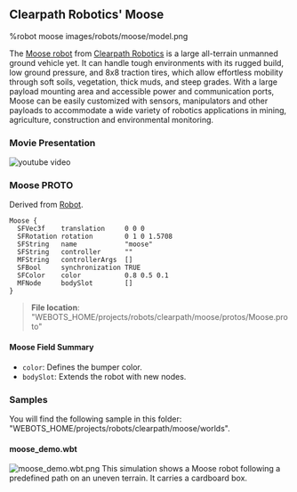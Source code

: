 ## Clearpath Robotics' Moose

%robot moose images/robots/moose/model.png

The [Moose robot](https://www.clearpathrobotics.com/moose-ugv/) from [Clearpath Robotics](https://www.clearpathrobotics.com) is a large all-terrain unmanned ground vehicle yet.
It can handle tough environments with its rugged build, low ground pressure, and 8x8 traction tires, which allow effortless mobility through soft soils, vegetation, thick muds, and steep grades.
With a large payload mounting area and accessible power and communication ports, Moose can be easily customized with sensors, manipulators and other payloads to accommodate a wide variety of robotics applications in mining, agriculture, construction and environmental monitoring.

### Movie Presentation

![youtube video](https://www.youtube.com/watch?v=joPAnZcOouc)

### Moose PROTO

Derived from [Robot](../reference/robot.md).

```
Moose {
  SFVec3f    translation     0 0 0
  SFRotation rotation        0 1 0 1.5708
  SFString   name            "moose"
  SFString   controller      ""
  MFString   controllerArgs  []
  SFBool     synchronization TRUE
  SFColor    color           0.8 0.5 0.1
  MFNode     bodySlot        []
}
```

> **File location**: "WEBOTS\_HOME/projects/robots/clearpath/moose/protos/Moose.proto"

#### Moose Field Summary

- `color`: Defines the bumper color.
- `bodySlot`: Extends the robot with new nodes.

### Samples

You will find the following sample in this folder: "WEBOTS\_HOME/projects/robots/clearpath/moose/worlds".

#### moose\_demo.wbt

![moose_demo.wbt.png](images/robots/moose/moose_demo.wbt.png) This simulation shows a Moose robot following a predefined path on an uneven terrain. It carries a cardboard box.
